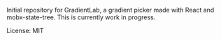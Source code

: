 Initial repository for GradientLab, a gradient picker made with React and mobx-state-tree. This is currently work in progress.

License: MIT